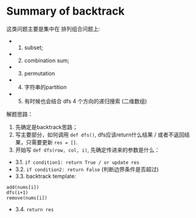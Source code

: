 # Summary of backtrack
这类问题主要是集中在 排列组合问题上:
* 1. subset; 
* 2. combination sum; 
* 3. permutation
* 4. 字符串的partition
* 5. 有时候也会结合 dfs 4 个方向的递归搜索 (二维数组)

解题思路：
1. 先确定是backtrack思路；
2. 写主要部分，如何调用 `def dfs()`, dfs应该return什么结果 / 或者不返回结果，只需要更新 `res = []`.
3. 开始写 `def dfs(row, col, i)`, 先确定传进来的参数是什么：
* 3.1. `if condition1: return True / or update res`
* 3.2. `if condition2: return False` (判断边界条件是否超过)
* 3.3. backtrack template:
```
add(nums[i])
dfs(i+1)
remove(nums[i])
```
* 3.4. `return res` 
